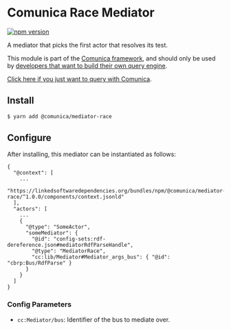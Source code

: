 # Comunica Race Mediator

[![npm version](https://badge.fury.io/js/%40comunica%2Fmediator-race.svg)](https://www.npmjs.com/package/@comunica/mediator-race)

A mediator that picks the first actor that resolves its test.

This module is part of the [Comunica framework](https://github.com/comunica/comunica),
and should only be used by [developers that want to build their own query engine](https://comunica.dev/docs/modify/).

[Click here if you just want to query with Comunica](https://comunica.dev/docs/query/).

## Install

```bash
$ yarn add @comunica/mediator-race
```

## Configure

After installing, this mediator can be instantiated as follows:
```text
{
  "@context": [
    ...
    "https://linkedsoftwaredependencies.org/bundles/npm/@comunica/mediator-race/^1.0.0/components/context.jsonld"  
  ],
  "actors": [
    ...
    {
      "@type": "SomeActor",
      "someMediator": {
        "@id": "config-sets:rdf-dereference.json#mediatorRdfParseHandle",
        "@type": "MediatorRace",
        "cc:lib/Mediator#Mediator_args_bus": { "@id": "cbrp:Bus/RdfParse" }
      }
    }
  ]
}
```

### Config Parameters

* `cc:Mediator/bus`: Identifier of the bus to mediate over.


